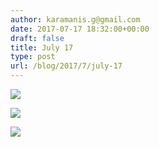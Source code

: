 ```yaml
---
author: karamanis.g@gmail.com
date: 2017-07-17 18:32:00+00:00
draft: false
title: July 17
type: post
url: /blog/2017/7/july-17
---
```




  
   ![](/images/2017-07-17-20177july-17/IMG_1850.jpg)

  

  
   ![](/images/2017-07-17-20177july-17/IMG_1846.jpg)

  

  
   ![](/images/2017-07-17-20177july-17/IMG_1852.jpg)

  


